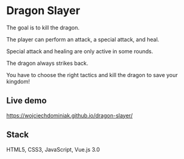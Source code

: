 # Dragon Slayer

The goal is to kill the dragon.

The player can perform an attack, a special attack, and heal.

Special attack and healing are only active in some rounds.

The dragon always strikes back.

You have to choose the right tactics and kill the dragon to save your kingdom!

## Live demo

https://wojciechdominiak.github.io/dragon-slayer/

## Stack

HTML5, CSS3, JavaScript, Vue.js 3.0 
